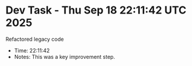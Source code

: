 # Dev Task - Thu Sep 18 22:11:42 UTC 2025
Refactored legacy code
- Time: 22:11:42
- Notes: This was a key improvement step.
